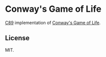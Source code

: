 # Conway's Game of Life

[C89][src-wiki-c89] implementation of [Conway's Game of Life][src-wiki-life].

## License

MIT.

[src-wiki-c89]:https://en.wikipedia.org/wiki/ANSI_C#C89
[src-wiki-life]:https://en.wikipedia.org/wiki/Conway%27s_Game_of_Life
